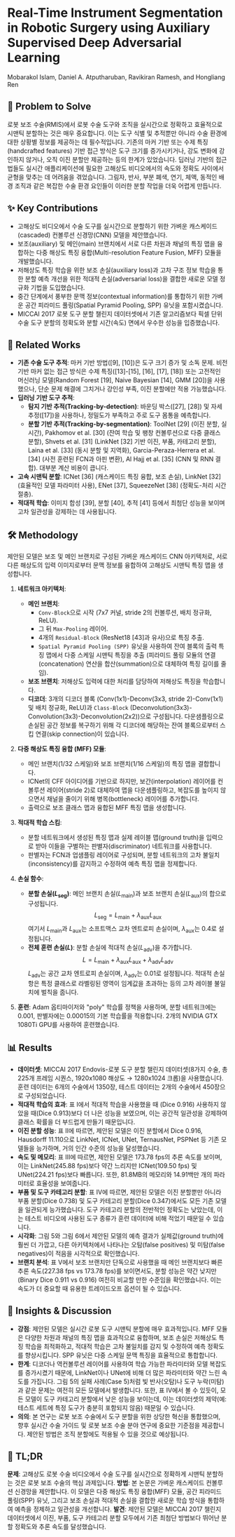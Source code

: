 # Real-Time Instrument Segmentation in Robotic Surgery using Auxiliary Supervised Deep Adversarial Learning

Mobarakol Islam, Daniel A. Atputharuban, Ravikiran Ramesh, and Hongliang Ren

## 🧩 Problem to Solve

로봇 보조 수술(RMIS)에서 로봇 수술 도구와 조직을 실시간으로 정확하고 효율적으로 시맨틱 분할하는 것은 매우 중요합니다. 이는 도구 식별 및 추적뿐만 아니라 수술 환경에 대한 상황별 정보를 제공하는 데 필수적입니다. 기존의 마커 기반 또는 수제 특징(handcrafted features) 기반 접근 방식은 도구 크기를 증가시키거나, 강도 변화에 강인하지 않거나, 오직 이진 분할만 제공하는 등의 한계가 있었습니다. 딥러닝 기반의 접근법들도 실시간 애플리케이션에 필요한 고해상도 비디오에서의 속도와 정확도 사이에서 균형을 맞추는 데 어려움을 겪었습니다. 그림자, 반사, 부분 폐색, 연기, 체액, 동적인 배경 조직과 같은 복잡한 수술 환경 요인들이 이러한 분할 작업을 더욱 어렵게 만듭니다.

## ✨ Key Contributions

- 고해상도 비디오에서 수술 도구를 실시간으로 분할하기 위한 가벼운 캐스케이드(cascaded) 컨볼루션 신경망(CNN) 모델을 제안했습니다.
- 보조(auxiliary) 및 메인(main) 브랜치에서 서로 다른 차원과 채널의 특징 맵을 융합하는 다중 해상도 특징 융합(Multi-resolution Feature Fusion, MFF) 모듈을 개발했습니다.
- 저해상도 특징 학습을 위한 보조 손실(auxiliary loss)과 고차 구조 정보 학습을 통한 분할 예측 개선을 위한 적대적 손실(adversarial loss)을 결합한 새로운 모델 정규화 기법을 도입했습니다.
- 중간 단계에서 풍부한 문맥 정보(contextual information)를 통합하기 위한 가벼운 공간 피라미드 풀링(Spatial Pyramid Pooling, SPP) 유닛을 포함시켰습니다.
- MICCAI 2017 로봇 도구 분할 챌린지 데이터셋에서 기존 알고리즘보다 픽셀 단위 수술 도구 분할의 정확도와 분할 시간(속도) 면에서 우수한 성능을 입증했습니다.

## 📎 Related Works

- **기존 수술 도구 추적**: 마커 기반 방법([9], [10])은 도구 크기 증가 및 소독 문제. 비전 기반 마커 없는 접근 방식은 수제 특징([13]-[15], [16], [17], [18]) 또는 고전적인 머신러닝 모델(Random Forest [19], Naive Bayesian [14], GMM [20])을 사용했으나, 단순 문제 해결에 그치거나 강인성 부족, 이진 분할에만 적용 가능했습니다.
- **딥러닝 기반 도구 추적**:
  - **탐지 기반 추적(Tracking-by-detection)**: 바운딩 박스([27], [28]) 및 자세 추정([17])을 사용하나, 정밀도가 부족하고 주로 도구 몸통을 예측합니다.
  - **분할 기반 추적(Tracking-by-segmentation)**: ToolNet [29] (이진 분할, 실시간), Pakhomov et al. [30] (잔여 학습 및 팽창 컨볼루션으로 다중 클래스 분할), Shvets et al. [31] (LinkNet [32] 기반 이진, 부품, 카테고리 분할), Laina et al. [33] (동시 분할 및 지역화), Garcia-Peraza-Herrera et al. [34] (사전 훈련된 FCN과 아핀 변환), Al Hajj et al. [35] (CNN 및 RNN 결합). 대부분 계산 비용이 큽니다.
- **고속 시맨틱 분할**: ICNet [36] (캐스케이드 특징 융합, 보조 손실), LinkNet [32] (효율적인 모델 파라미터 사용), ENet [37], SqueezeNet [38] (정확도-처리 시간 절충).
- **적대적 학습**: 이미지 합성 [39], 분할 [40], 추적 [41] 등에서 최첨단 성능을 보이며 고차 일관성을 강제하는 데 사용됩니다.

## 🛠️ Methodology

제안된 모델은 보조 및 메인 브랜치로 구성된 가벼운 캐스케이드 CNN 아키텍처로, 서로 다른 해상도의 입력 이미지로부터 문맥 정보를 융합하여 고해상도 시맨틱 특징 맵을 생성합니다.

1. **네트워크 아키텍처**:

   - **메인 브랜치**:
     - `Conv-Block`으로 시작 (7x7 커널, stride 2의 컨볼루션, 배치 정규화, ReLU).
     - 그 뒤 `Max-Pooling` 레이어.
     - 4개의 `Residual-Block` (ResNet18 [43]과 유사)으로 특징 추출.
     - `Spatial Pyramid Pooling (SPP)` 유닛을 사용하여 잔여 블록의 출력 특징 맵에서 다중 스케일 시맨틱 특징을 추출 (피라미드 풀링 모듈의 연결(concatenation) 연산을 합산(summation)으로 대체하여 특징 길이를 줄임).
   - **보조 브랜치**: 저해상도 입력에 대한 처리를 담당하여 저해상도 특징을 학습합니다.
   - **디코더**: 3개의 디코더 블록 (Conv(1x1)-Deconv(3x3, stride 2)-Conv(1x1) 및 배치 정규화, ReLU)과 `Class-Block` (Deconvolution(3x3)-Convolution(3x3)-Deconvolution(2x2))으로 구성됩니다. 다운샘플링으로 손실된 공간 정보를 복구하기 위해 각 디코더에 해당하는 잔여 블록으로부터 스킵 연결(skip connection)이 있습니다.

2. **다중 해상도 특징 융합 (MFF) 모듈**:

   - 메인 브랜치(1/32 스케일)와 보조 브랜치(1/16 스케일)의 특징 맵을 결합합니다.
   - ICNet의 CFF 아이디어를 기반으로 하지만, 보간(interpolation) 레이어를 컨볼루션 레이어(stride 2)로 대체하여 맵을 다운샘플링하고, 복잡도를 높이지 않으면서 채널을 줄이기 위해 병목(bottleneck) 레이어를 추가합니다.
   - 출력으로 보조 클래스 맵과 융합된 MFF 특징 맵을 생성합니다.

3. **적대적 학습 스킴**:

   - 분할 네트워크에서 생성된 특징 맵과 실제 레이블 맵(ground truth)을 입력으로 받아 이들을 구별하는 판별자(discriminator) 네트워크를 사용합니다.
   - 판별자는 FCN과 업샘플링 레이어로 구성되며, 분할 네트워크의 고차 불일치(inconsistency)를 감지하고 수정하여 예측 특징 맵을 정제합니다.

4. **손실 함수**:

   - **분할 손실($L_{\text{seg}}$)**: 메인 브랜치 손실($L_{\text{main}}$)과 보조 브랜치 손실($L_{\text{aux}}$)의 합으로 구성됩니다.
     $$L_{\text{seg}} = L_{\text{main}} + \lambda_{\text{aux}}L_{\text{aux}}$$
     여기서 $L_{\text{main}}$과 $L_{\text{aux}}$는 소프트맥스 교차 엔트로피 손실이며, $\lambda_{\text{aux}}$는 0.4로 설정됩니다.
   - **전체 훈련 손실($L$)**: 분할 손실에 적대적 손실($L_{\text{adv}}$)을 추가합니다.
     $$L = L_{\text{main}} + \lambda_{\text{aux}}L_{\text{aux}} + \lambda_{\text{adv}}L_{\text{adv}}$$
     $L_{\text{adv}}$는 공간 교차 엔트로피 손실이며, $\lambda_{\text{adv}}$는 0.01로 설정됩니다. 적대적 손실 항은 특정 클래스로 라벨링된 영역이 임계값을 초과하는 등의 고차 레이블 불일치에 벌칙을 줍니다.

5. **훈련**: Adam 옵티마이저와 "poly" 학습률 정책을 사용하며, 분할 네트워크에는 0.001, 판별자에는 0.00015의 기본 학습률을 적용합니다. 2개의 NVIDIA GTX 1080Ti GPU를 사용하여 훈련했습니다.

## 📊 Results

- **데이터셋**: MICCAI 2017 Endovis-로봇 도구 분할 챌린지 데이터셋(8가지 수술, 총 225개 프레임 시퀀스, 1920x1080 해상도 → 1280x1024 크롭)을 사용했습니다. 훈련 데이터는 6개의 수술에서 1350장, 테스트 데이터는 2개의 수술에서 450장으로 구성되었습니다.
- **적대적 학습의 효과**: 표 I에서 적대적 학습을 사용했을 때 (Dice 0.916) 사용하지 않았을 때(Dice 0.913)보다 더 나은 성능을 보였으며, 이는 공간적 일관성을 강제하여 클래스 확률을 더 부드럽게 만들기 때문입니다.
- **이진 분할 성능**: 표 II에 따르면, 제안된 모델은 이진 분할에서 Dice 0.916, Hausdorff 11.110으로 LinkNet, ICNet, UNet, TernausNet, PSPNet 등 기존 모델들을 능가하며, 거의 인간 수준의 성능을 달성했습니다.
- **속도 및 메모리**: 표 III에 따르면, 제안된 모델은 173.78 fps의 추론 속도를 보이며, 이는 LinkNet(245.88 fps)보다 약간 느리지만 ICNet(109.50 fps) 및 UNet(224.21 fps)보다 빠릅니다. 또한, 81.8MB의 메모리와 14.91백만 개의 파라미터로 효율성을 보여줍니다.
- **부품 및 도구 카테고리 분할**: 표 IV에 따르면, 제안된 모델은 이진 분할뿐만 아니라 부품 분할(Dice 0.738) 및 도구 카테고리 분할(Dice 0.347)에서도 모든 기존 모델을 일관되게 능가했습니다. 도구 카테고리 분할의 전반적인 정확도는 낮았는데, 이는 테스트 비디오에 사용된 도구 종류가 훈련 데이터에 비해 적었기 때문일 수 있습니다.
- **시각화**: 그림 5와 그림 6에서 제안된 모델의 예측 결과가 실제값(ground truth)에 훨씬 더 가깝고, 다른 아키텍처에서 나타나는 오탐(false positives) 및 미탐(false negatives)이 적음을 시각적으로 확인했습니다.
- **브랜치 분석**: 표 V에서 보조 브랜치만 단독으로 사용했을 때 메인 브랜치보다 빠른 추론 속도(227.38 fps vs 173.78 fps)를 보이면서도, 분할 성능은 약간 낮지만(Binary Dice 0.911 vs 0.916) 여전히 비교할 만한 수준임을 확인했습니다. 이는 속도가 더 중요할 때 유용한 트레이드오프 옵션이 될 수 있습니다.

## 🧠 Insights & Discussion

- **강점**: 제안된 모델은 실시간 로봇 도구 시맨틱 분할에 매우 효과적입니다. MFF 모듈은 다양한 차원과 채널의 특징 맵을 효과적으로 융합하며, 보조 손실은 저해상도 특징 학습을 최적화하고, 적대적 학습은 고차 불일치를 감지 및 수정하여 예측 정확도를 향상시킵니다. SPP 유닛은 다중 스케일 문맥 특징을 효율적으로 통합합니다.
- **한계**: 디코더나 역컨볼루션 레이어를 사용하여 학습 가능한 파라미터와 모델 복잡도를 증가시켰기 때문에, LinkNet이나 UNet에 비해 더 많은 파라미터와 약간 느린 속도를 가집니다. 그림 5의 실패 사례(Case 5)처럼 빛 반사(오탐)나 도구 누락(미탐)과 같은 문제는 여전히 모든 모델에서 발생합니다. 또한, 표 IV에서 볼 수 있듯이, 모든 모델이 도구 카테고리 분할에서 낮은 성능을 보이는데, 이는 데이터셋의 제약(예: 테스트 세트에 특정 도구가 충분히 포함되지 않음) 때문일 수 있습니다.
- **의의**: 본 연구는 로봇 보조 수술에서 도구 분할을 위한 상당한 혁신을 통합했으며, 향후 실시간 수술 가이드 및 로봇 보조 수술 분야 연구에 중요한 기준점을 제공합니다. 제안된 방법은 조직 분할에도 적용될 수 있을 것으로 예상됩니다.

## 📌 TL;DR

**문제**: 고해상도 로봇 수술 비디오에서 수술 도구를 실시간으로 정확하게 시맨틱 분할하는 것은 로봇 보조 수술의 핵심 과제입니다.
**방법**: 본 논문은 가벼운 캐스케이드 컨볼루션 신경망을 제안합니다. 이 모델은 다중 해상도 특징 융합(MFF) 모듈, 공간 피라미드 풀링(SPP) 유닛, 그리고 보조 손실과 적대적 손실을 결합한 새로운 학습 방식을 통합하여 예측을 정제하고 일관성을 개선합니다.
**발견**: 제안된 모델은 MICCAI 2017 챌린지 데이터셋에서 이진, 부품, 도구 카테고리 분할 모두에서 기존 최첨단 방법보다 뛰어난 분할 정확도와 추론 속도를 달성했습니다.
